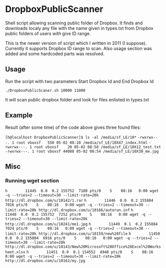 # DropboxPublicScanner
Shell script allowing scanning public folder of Dropbox. It finds and downloads localy any file with the name given in types.txt from Dropbox public folders of users with give ID range. 

This is the newer version of script which I written in 2011 (I suppose). Currently it supports Dropbox ID range to scan. Also usage section was added and some hardcoded parts was resolved.

## Usage
Run the script with two parameters Start Dropbox Id and End Dropbox Id

`./DropboxPublicScaner.sh 10000 11000`

It will scan public dropbox folder and look for files enlisted in types.txt

## Example
Result (after some time) of the code above gives three found files:

`[h@localhost DropboxPublicScanner]$ ls -al /media/sf_LE/10*`
`-rwxrwx---. 1 root vboxsf   550 05-02 08:10 /media/sf_LE/10X47_index.html`
`-rwxrwx---. 1 root vboxsf    20 05-02 08:58 /media/sf_LE/10X12_test.txt`
`-rwxrwx---. 1 root vboxsf 44088 05-02 08:54 /media/sf_LE/10X30_me.jpg`

## Misc

### Running wget section

`h        11445  0.0  0.2 155752  7188 pts/0    S    08:16   0:00 wget -q --tries=2 --timeout=30 --limit-rate=20k http://dl.dropbox.com/u/10142/1.rar`
`h        11446  0.0  0.2 155884  7016 pts/0    S    08:16   0:00 wget -q --tries=2 --timeout=30 --limit-rate=20k http://dl.dropbox.com/u/10166/autorun.inf`
`h        11448  0.0  0.2 155752  7252 pts/0    S    08:16   0:00 wget -q --tries=2 --timeout=30 --limit-rate=20k http://dl.dropbox.com/u/10241/me1.jpg`
`h        11449  0.1  0.2 155884  7024 pts/0    S    08:16   0:00 wget -q --tries=2 --timeout=30 --limit-rate=20k http://dl.dropbox.com/u/10159/new%20file`
`h        11450  0.0  0.2 155884  6916 pts/0    S    08:16   0:00 wget -q --tries=2 --timeout=30 --limit-rate=20k http://dl.dropbox.com/u/10143/New%20Microsoft%20Office%20Excel%20Worksheet.xlsx`
`h        11451  0.0  0.1 154552  4948 pts/0    S    08:16   0:00 wget -q --tries=2 --timeout=30 --limit-rate=20k http://dl.dropbox.com/u/10162/my.jpg`


